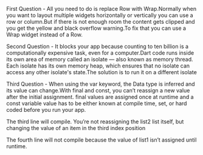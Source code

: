 First Question - All you need to do is replace Row with Wrap.Normally when you want to layout multiple widgets horizontally or vertically you can use a row or column.But if there is not enough room the content gets clipped and you get the yellow and black overflow warning.To fix that you can use a Wrap widget instead of a Row.


Second Question - It blocks your app because counting to ten billion is a computationally expensive task, even for a computer.Dart code runs inside its own area of memory called an isolate — also known as memory thread. Each isolate has its own memory heap, which ensures that no isolate can access any other isolate's state.The solution is to run it on a different isolate


Third Question - When using the var keyword, the Data type is inferred and its value can change.With final and const, you can’t reassign a new value after the initial assignment. final values are assigned once at runtime and a const variable value has to be either known at compile time, set, or hard coded before you run your app.

The third line will compile. You’re not reassigning the list2 list itself, but changing the value of an item in the third index position

The fourth line will not compile because the value of list1 isn’t assigned until runtime. 
